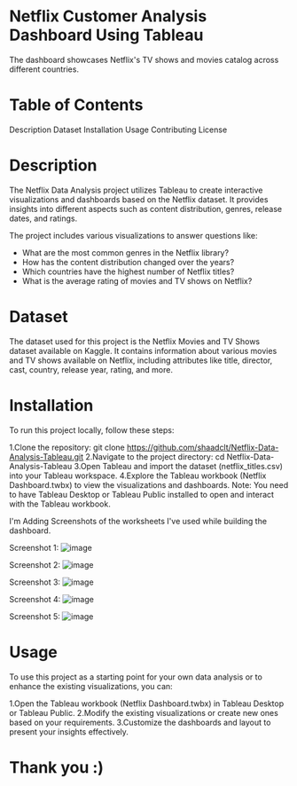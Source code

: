 # Netflix Customer Analysis Dashboard Using Tableau
The dashboard showcases Netflix's TV shows and movies catalog across different countries.

# Table of Contents
Description
Dataset
Installation
Usage
Contributing
License

# Description
The Netflix Data Analysis project utilizes Tableau to create interactive visualizations and dashboards based on the Netflix dataset. It provides insights into different aspects such as content distribution, genres, release dates, and ratings.

The project includes various visualizations to answer questions like:

- What are the most common genres in the Netflix library?
- How has the content distribution changed over the years?
- Which countries have the highest number of Netflix titles?
- What is the average rating of movies and TV shows on Netflix?

# Dataset
The dataset used for this project is the Netflix Movies and TV Shows dataset available on Kaggle. It contains information about various movies and TV shows available on Netflix, including attributes like title, director, cast, country, release year, rating, and more.

# Installation
To run this project locally, follow these steps:

1.Clone the repository: git clone https://github.com/shaadclt/Netflix-Data-Analysis-Tableau.git
2.Navigate to the project directory: cd Netflix-Data-Analysis-Tableau
3.Open Tableau and import the dataset (netflix_titles.csv) into your Tableau workspace.
4.Explore the Tableau workbook (Netflix Dashboard.twbx) to view the visualizations and dashboards.
Note: You need to have Tableau Desktop or Tableau Public installed to open and interact with the Tableau workbook.

I'm Adding Screenshots of the worksheets I've used while building the dashboard.

Screenshot 1:
![image](https://github.com/vaish06navi/Netflix-Dashboard/assets/132326467/62ed97a4-279e-4997-b171-f9644484db48)

Screenshot 2:
![image](https://github.com/vaish06navi/Netflix-Dashboard/assets/132326467/7252ec4d-2ec6-4152-9e87-773451541743)

Screenshot 3:
![image](https://github.com/vaish06navi/Netflix-Dashboard/assets/132326467/670796fd-7c8a-45ba-8d86-43c2ac1746a5)

Screenshot 4:
![image](https://github.com/vaish06navi/Netflix-Dashboard/assets/132326467/01222731-5298-4468-b683-181fde85cc60)

Screenshot 5:
![image](https://github.com/vaish06navi/Netflix-Dashboard/assets/132326467/85e2e474-5205-42ab-aa71-d097ef32632d)


# Usage
To use this project as a starting point for your own data analysis or to enhance the existing visualizations, you can:

1.Open the Tableau workbook (Netflix Dashboard.twbx) in Tableau Desktop or Tableau Public.
2.Modify the existing visualizations or create new ones based on your requirements.
3.Customize the dashboards and layout to present your insights effectively.

# Thank you :)



